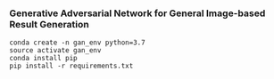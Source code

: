 ### Generative Adversarial Network for General Image-based Result Generation

```
conda create -n gan_env python=3.7
source activate gan_env
conda install pip
pip install -r requirements.txt
```
